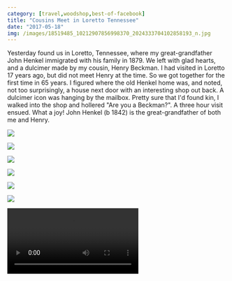 ```yaml
---
category: [travel,woodshop,best-of-facebook]
title: "Cousins Meet in Loretto Tennessee"
date: "2017-05-18"
img: /images/18519485_10212907856998370_2024333704102858193_n.jpg
---
```


Yesterday found us in Loretto, Tennessee, where my great-grandfather John Henkel immigrated with his family in 1879. We left with glad hearts, and a dulcimer made by my cousin, Henry Beckman. I had visited in Loretto 17 years ago, but did not meet Henry at the time. So we got together for the first time in 65 years. I figured where the old Henkel home was, and noted, not too surprisingly, a house next door with an interesting shop out back. A dulcimer icon was hanging by the mailbox. Pretty sure that I'd found kin, I walked into the shop and hollered "Are you a Beckman?". A three hour visit ensued. What a joy! John Henkel (b 1842) is the great-grandfather of both me and Henry.

![](/images/18555870_10212907855598335_2457459716337887801_n.jpg)


![](/images/18519485_10212907856998370_2024333704102858193_n.jpg)

![](/images/18527700_10212907856318353_9170307952164370370_n.jpg)

![](/images/18527968_10212907855118323_7220946083493689363_n.jpg)

![](/images/18556417_10212907854838316_4259073468429746275_n.jpg)

![](/images/18519639_10212907854238301_3874024245669948934_n.jpg)

<video controls src="/video/18604974_1845673482424225_5485286326393634816_n.mp4"></video>
